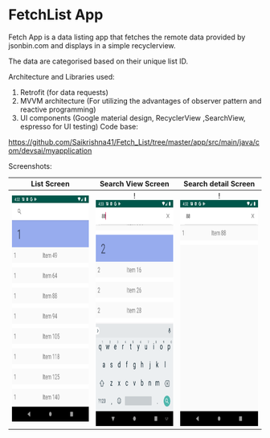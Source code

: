 # FetchList App

Fetch App is a data listing app that fetches the remote  data provided by jsonbin.com and displays in a simple recyclerview.

The data  are categorised based on their unique list ID. 

Architecture and Libraries used: 

1. Retrofit (for data requests)
2. MVVM architecture (For utilizing the advantages of observer pattern and reactive programming)
2. UI components (Google material design, RecyclerView ,SearchView, espresso for UI testing)
Code base:

https://github.com/Saikrishna41/Fetch_List/tree/master/app/src/main/java/com/devsai/myapplication



Screenshots:

List Screen           |  Search View Screen       |  Search detail Screen        
:-------------------------:|:-------------------------: |:-------------------------: 
<img src = "https://raw.githubusercontent.com/Saikrishna41/MVVM/master/images//Screenshot_1580207573.png" width="250" height="450"/>  |  !<img src = "https://raw.githubusercontent.com/Saikrishna41/MVVM/master/images/Screenshot_1580207599.png" width="250" height="450"/>|!<img src = "https://raw.githubusercontent.com/Saikrishna41/MVVM/master/images/Screenshot_1580207580.png" width="250" height="450"/>



